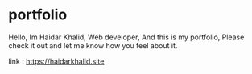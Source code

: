 # portfolio
Hello, Im Haidar Khalid, Web developer, And this is my portfolio, Please check it out and let me know how you feel about it.

link : https://haidarkhalid.site
